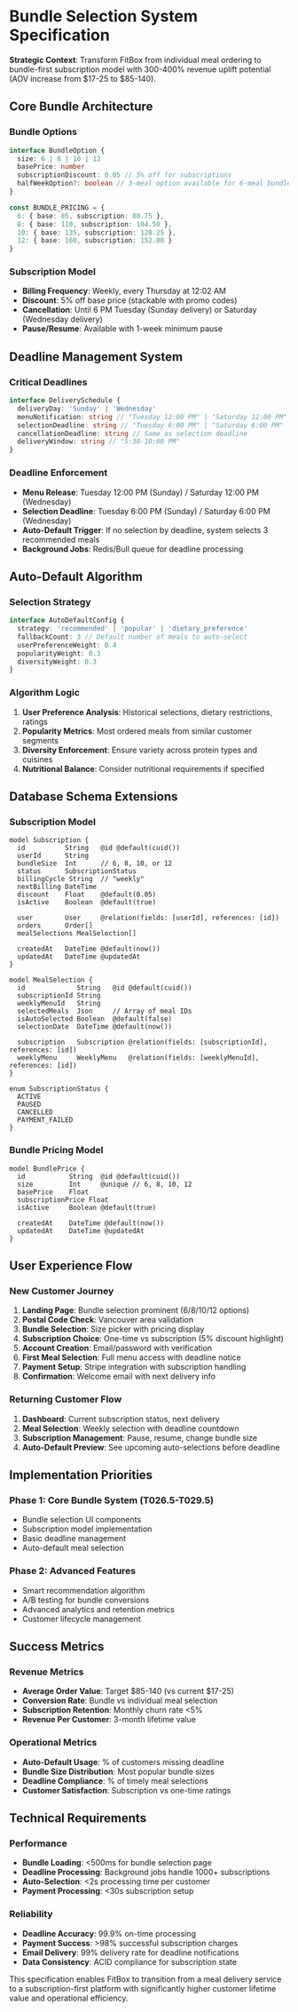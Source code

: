 # Bundle Selection System Specification

**Strategic Context**: Transform FitBox from individual meal ordering to bundle-first subscription model with 300-400% revenue uplift potential (AOV increase from $17-25 to $85-140).

## Core Bundle Architecture

### Bundle Options
```typescript
interface BundleOption {
  size: 6 | 8 | 10 | 12
  basePrice: number
  subscriptionDiscount: 0.05 // 5% off for subscriptions
  halfWeekOption?: boolean // 3-meal option available for 6-meal bundles
}

const BUNDLE_PRICING = {
  6: { base: 85, subscription: 80.75 },
  8: { base: 110, subscription: 104.50 },
  10: { base: 135, subscription: 128.25 },
  12: { base: 160, subscription: 152.00 }
}
```

### Subscription Model
- **Billing Frequency**: Weekly, every Thursday at 12:02 AM
- **Discount**: 5% off base price (stackable with promo codes)
- **Cancellation**: Until 6 PM Tuesday (Sunday delivery) or Saturday (Wednesday delivery)
- **Pause/Resume**: Available with 1-week minimum pause

## Deadline Management System

### Critical Deadlines
```typescript
interface DeliverySchedule {
  deliveryDay: 'Sunday' | 'Wednesday'
  menuNotification: string // "Tuesday 12:00 PM" | "Saturday 12:00 PM"
  selectionDeadline: string // "Tuesday 6:00 PM" | "Saturday 6:00 PM"
  cancellationDeadline: string // Same as selection deadline
  deliveryWindow: string // "5:30-10:00 PM"
}
```

### Deadline Enforcement
- **Menu Release**: Tuesday 12:00 PM (Sunday) / Saturday 12:00 PM (Wednesday)
- **Selection Deadline**: Tuesday 6:00 PM (Sunday) / Saturday 6:00 PM (Wednesday)
- **Auto-Default Trigger**: If no selection by deadline, system selects 3 recommended meals
- **Background Jobs**: Redis/Bull queue for deadline processing

## Auto-Default Algorithm

### Selection Strategy
```typescript
interface AutoDefaultConfig {
  strategy: 'recommended' | 'popular' | 'dietary_preference'
  fallbackCount: 3 // Default number of meals to auto-select
  userPreferenceWeight: 0.4
  popularityWeight: 0.3
  diversityWeight: 0.3
}
```

### Algorithm Logic
1. **User Preference Analysis**: Historical selections, dietary restrictions, ratings
2. **Popularity Metrics**: Most ordered meals from similar customer segments
3. **Diversity Enforcement**: Ensure variety across protein types and cuisines
4. **Nutritional Balance**: Consider nutritional requirements if specified

## Database Schema Extensions

### Subscription Model
```prisma
model Subscription {
  id          String   @id @default(cuid())
  userId      String
  bundleSize  Int      // 6, 8, 10, or 12
  status      SubscriptionStatus
  billingCycle String  // "weekly"
  nextBilling DateTime
  discount    Float    @default(0.05)
  isActive    Boolean  @default(true)

  user        User     @relation(fields: [userId], references: [id])
  orders      Order[]
  mealSelections MealSelection[]

  createdAt   DateTime @default(now())
  updatedAt   DateTime @updatedAt
}

model MealSelection {
  id             String   @id @default(cuid())
  subscriptionId String
  weeklyMenuId   String
  selectedMeals  Json     // Array of meal IDs
  isAutoSelected Boolean  @default(false)
  selectionDate  DateTime @default(now())

  subscription   Subscription @relation(fields: [subscriptionId], references: [id])
  weeklyMenu     WeeklyMenu   @relation(fields: [weeklyMenuId], references: [id])
}

enum SubscriptionStatus {
  ACTIVE
  PAUSED
  CANCELLED
  PAYMENT_FAILED
}
```

### Bundle Pricing Model
```prisma
model BundlePrice {
  id           String  @id @default(cuid())
  size         Int     @unique // 6, 8, 10, 12
  basePrice    Float
  subscriptionPrice Float
  isActive     Boolean @default(true)

  createdAt    DateTime @default(now())
  updatedAt    DateTime @updatedAt
}
```

## User Experience Flow

### New Customer Journey
1. **Landing Page**: Bundle selection prominent (6/8/10/12 options)
2. **Postal Code Check**: Vancouver area validation
3. **Bundle Selection**: Size picker with pricing display
4. **Subscription Choice**: One-time vs subscription (5% discount highlight)
5. **Account Creation**: Email/password with verification
6. **First Meal Selection**: Full menu access with deadline notice
7. **Payment Setup**: Stripe integration with subscription handling
8. **Confirmation**: Welcome email with next delivery info

### Returning Customer Flow
1. **Dashboard**: Current subscription status, next delivery
2. **Meal Selection**: Weekly selection with deadline countdown
3. **Subscription Management**: Pause, resume, change bundle size
4. **Auto-Default Preview**: See upcoming auto-selections before deadline

## Implementation Priorities

### Phase 1: Core Bundle System (T026.5-T029.5)
- Bundle selection UI components
- Subscription model implementation
- Basic deadline management
- Auto-default meal selection

### Phase 2: Advanced Features
- Smart recommendation algorithm
- A/B testing for bundle conversions
- Advanced analytics and retention metrics
- Customer lifecycle management

## Success Metrics

### Revenue Metrics
- **Average Order Value**: Target $85-140 (vs current $17-25)
- **Conversion Rate**: Bundle vs individual meal selection
- **Subscription Retention**: Monthly churn rate <5%
- **Revenue Per Customer**: 3-month lifetime value

### Operational Metrics
- **Auto-Default Usage**: % of customers missing deadline
- **Bundle Size Distribution**: Most popular bundle sizes
- **Deadline Compliance**: % of timely meal selections
- **Customer Satisfaction**: Subscription vs one-time ratings

## Technical Requirements

### Performance
- **Bundle Loading**: <500ms for bundle selection page
- **Deadline Processing**: Background jobs handle 1000+ subscriptions
- **Auto-Selection**: <2s processing time per customer
- **Payment Processing**: <30s subscription setup

### Reliability
- **Deadline Accuracy**: 99.9% on-time processing
- **Payment Success**: >98% successful subscription charges
- **Email Delivery**: 99% delivery rate for deadline notifications
- **Data Consistency**: ACID compliance for subscription state

This specification enables FitBox to transition from a meal delivery service to a subscription-first platform with significantly higher customer lifetime value and operational efficiency.